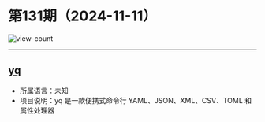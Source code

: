 # 第131期（2024-11-11）

![view-count](https://count.getloli.com/@xiaoxuan6-weekly-20241111)

---
## [yq](https://github.com/mikefarah/yq)
- 所属语言：未知
- 项目说明：yq 是一款便携式命令行 YAML、JSON、XML、CSV、TOML 和属性处理器
